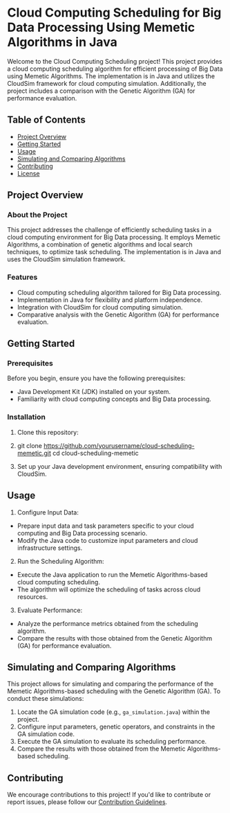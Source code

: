 # Cloud Computing Scheduling for Big Data Processing Using Memetic Algorithms in Java

Welcome to the Cloud Computing Scheduling project! This project provides a cloud computing scheduling algorithm for efficient processing of Big Data using Memetic Algorithms. The implementation is in Java and utilizes the CloudSim framework for cloud computing simulation. Additionally, the project includes a comparison with the Genetic Algorithm (GA) for performance evaluation.

## Table of Contents
- [Project Overview](#project-overview)
- [Getting Started](#getting-started)
- [Usage](#usage)
- [Simulating and Comparing Algorithms](#simulating-and-comparing-algorithms)
- [Contributing](#contributing)
- [License](#license)

## Project Overview

### About the Project
This project addresses the challenge of efficiently scheduling tasks in a cloud computing environment for Big Data processing. It employs Memetic Algorithms, a combination of genetic algorithms and local search techniques, to optimize task scheduling. The implementation is in Java and uses the CloudSim simulation framework.

### Features
- Cloud computing scheduling algorithm tailored for Big Data processing.
- Implementation in Java for flexibility and platform independence.
- Integration with CloudSim for cloud computing simulation.
- Comparative analysis with the Genetic Algorithm (GA) for performance evaluation.

## Getting Started

### Prerequisites
Before you begin, ensure you have the following prerequisites:
- Java Development Kit (JDK) installed on your system.
- Familiarity with cloud computing concepts and Big Data processing.

### Installation
1. Clone this repository:
2. git clone https://github.com/yourusername/cloud-scheduling-memetic.git
cd cloud-scheduling-memetic

2. Set up your Java development environment, ensuring compatibility with CloudSim.

## Usage

1. Configure Input Data:
- Prepare input data and task parameters specific to your cloud computing and Big Data processing scenario.
- Modify the Java code to customize input parameters and cloud infrastructure settings.

2. Run the Scheduling Algorithm:
- Execute the Java application to run the Memetic Algorithms-based cloud computing scheduling.
- The algorithm will optimize the scheduling of tasks across cloud resources.

3. Evaluate Performance:
- Analyze the performance metrics obtained from the scheduling algorithm.
- Compare the results with those obtained from the Genetic Algorithm (GA) for performance evaluation.

## Simulating and Comparing Algorithms

This project allows for simulating and comparing the performance of the Memetic Algorithms-based scheduling with the Genetic Algorithm (GA). To conduct these simulations:

1. Locate the GA simulation code (e.g., `ga_simulation.java`) within the project.
2. Configure input parameters, genetic operators, and constraints in the GA simulation code.
3. Execute the GA simulation to evaluate its scheduling performance.
4. Compare the results with those obtained from the Memetic Algorithms-based scheduling.

## Contributing

We encourage contributions to this project! If you'd like to contribute or report issues, please follow our [Contribution Guidelines](CONTRIBUTING.md).

